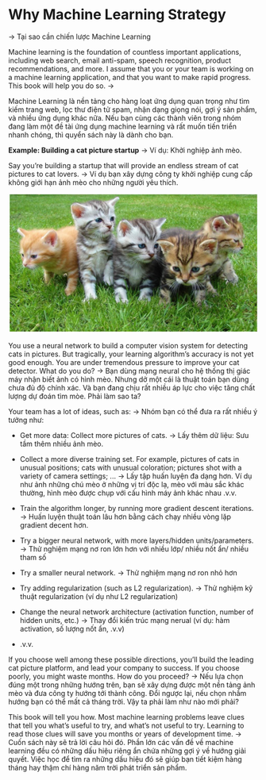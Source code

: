# Why Machine Learning Strategy
-> Tại sao cần chiến lược Machine Learning 

Machine learning is the foundation of countless important applications, including web search, email anti-spam, speech recognition, product recommendations, and more. I assume that you or your team is working on a machine learning application, and that you want to make rapid progress. This book will help you do so.
->

Machine Learning là nền tảng cho hàng loạt ứng dụng quan trọng như tìm kiếm trang web, lọc thư điện tử spam, nhận dạng giọng nói, gợi ý sản phẩm, và nhiều ứng dụng khác nữa. Nếu bạn cùng các thành viên trong nhóm đang làm một đề tài ứng dụng machine learning và rất muốn tiến triển nhanh chóng, thì quyển sách này là dành cho bạn.



**Example: Building a cat picture startup**
-> Ví dụ: Khởi nghiệp ảnh mèo. 

Say you’re building a startup that will provide an endless stream of cat pictures to cat lovers.
-> Ví dụ bạn xây dựng công ty khởi nghiệp cung cấp không giới hạn ảnh mèo cho những người yêu thích. 


![img](../imgs/C01_01.png)

You use a neural network to build a computer vision system for detecting cats in pictures. But tragically, your learning algorithm’s accuracy is not yet good enough. You are under tremendous pressure to improve your cat detector. What do you do?
-> Bạn dùng mạng neural cho hệ thống thị giác máy nhận biết ảnh có hình mèo. Nhưng dở một cái là thuật toán bạn dùng chưa đủ độ chính xác. Và bạn đang chịu rất nhiều áp lực cho việc tăng chất lượng dự đoán tìm mòe. Phải làm sao ta?



Your team has a lot of ideas, such as:
-> Nhóm bạn có thể đưa ra rất nhiều ý tưởng như:


* Get more data: Collect more pictures of cats.
-> Lấy thêm dữ liệu: Sưu tầm thêm nhiều ảnh mèo. 


* Collect a more diverse training set. For example, pictures of cats in unusual positions; cats with unusual coloration; pictures shot with a variety of camera settings; ...
-> Lấy tập huấn luyện đa dạng hơn. Ví dụ như ảnh những chú mèo ở những vị trí độc lạ, mèo với màu sắc khác thường, hình mèo được chụp với cấu hình máy ảnh khác nhau .v.v. 


* Train the algorithm longer, by running more gradient descent iterations.
-> Huấn luyện thuật toán lâu hơn bằng cách chạy nhiều vòng lặp gradient decent hơn. 


* Try a bigger neural network, with more layers/hidden units/parameters.
-> Thử nghiệm mạng nơ ron lớn hơn với nhiều lớp/ nhiều nốt ẩn/ nhiều tham số


* Try a smaller neural network.
-> Thử nghiệm mạng nơ ron nhỏ hơn 


* Try adding regularization (such as L2 regularization).
-> Thử nghiệm kỹ thuật regularization (ví dụ như L2 regularization)


* Change the neural network architecture (activation function, number of hidden units, etc.)
-> Thay đổi kiến trúc mạng nerual (ví dụ: hàm activation, số lượng nốt ẩn, .v.v)


* .v.v.

If you choose well among these possible directions, you’ll build the leading cat picture platform, and lead your company to success. If you choose poorly, you might waste months. How do you proceed?
-> Nếu lựa chọn đúng một trong những hướng trên, bạn sẽ xây dựng được một nền tảng ảnh mèo và đưa công ty hướng tới thành công. Đổi ngược lại, nếu chọn nhầm hướng bạn có thể mất cả tháng trời. Vậy ta phải làm như nào mới phải? 

This book will tell you how. Most machine learning problems leave clues that tell you what’s useful to try, and what’s not useful to try. Learning to read those clues will save you months or years of development time.
-> Cuốn sách này sẽ trả lời câu hỏi đó. Phần lớn các vấn đề về machine learning đều có những dấu hiệu riêng ẩn chứa những gợi ý về hướng giải quyết. Việc học để tìm ra những dấu hiệu đó sẽ giúp bạn tiết kiệm hàng tháng hay thậm chí hàng năm trời phát triển sản phẩm. 



